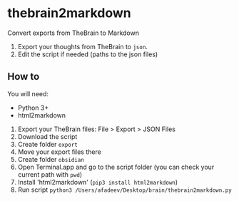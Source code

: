 # thebrain2markdown
Convert exports from TheBrain to Markdown

1. Export your thoughts from TheBrain to `json`.
2. Edit the script if needed (paths to the json files)


## How to
You will need:
* Python 3+
* html2markdown

1. Export your TheBrain files: File > Export > JSON Files
2. Download the script
3. Create folder `export`
4. Move your export files there
5. Create folder `obsidian`
6. Open Terminal.app and go to the script folder (you can check your current path with `pwd`)
6. Install 'html2markdown' (`pip3 install html2markdown`)
7. Run script
`python3 /Users/afadeev/Desktop/brain/thebrain2markdown.py`